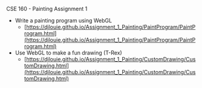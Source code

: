 CSE 160 - Painting Assignment 1

* Write a painting program using WebGL
    * [https://djlouie.github.io/Assignment_1_Painting/PaintProgram/PaintProgram.html](https://djlouie.github.io/Assignment_1_Painting/PaintProgram/PaintProgram.html)
* Use WebGL to make a fun drawing (T-Rex)
    * [https://djlouie.github.io/Assignment_1_Painting/CustomDrawing/CustomDrawing.html](https://djlouie.github.io/Assignment_1_Painting/CustomDrawing/CustomDrawing.html)